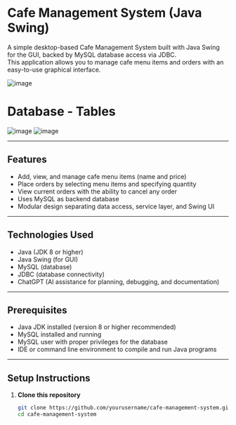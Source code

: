 # Cafe Management System (Java Swing)

A simple desktop-based Cafe Management System built with Java Swing for the GUI, backed by MySQL database access via JDBC.  
This application allows you to manage cafe menu items and orders with an easy-to-use graphical interface.

![image](https://github.com/user-attachments/assets/fd8fbc00-4241-42d1-9b8f-218d85af77f5)


# Database - Tables
![image](https://github.com/user-attachments/assets/d1aff025-988e-4073-951d-a6514d0be0e9)
![image](https://github.com/user-attachments/assets/399233c1-0649-4a54-b8fc-50999abc27a1)


---

## Features

- Add, view, and manage cafe menu items (name and price)
- Place orders by selecting menu items and specifying quantity
- View current orders with the ability to cancel any order
- Uses MySQL as backend database
- Modular design separating data access, service layer, and Swing UI

---

## Technologies Used

- Java (JDK 8 or higher)
- Java Swing (for GUI)
- MySQL (database)
- JDBC (database connectivity)
- ChatGPT (AI assistance for planning, debugging, and documentation)

---

## Prerequisites

- Java JDK installed (version 8 or higher recommended)
- MySQL installed and running
- MySQL user with proper privileges for the database
- IDE or command line environment to compile and run Java programs

---

## Setup Instructions

1. **Clone this repository**

   ```bash
   git clone https://github.com/yourusername/cafe-management-system.git
   cd cafe-management-system


